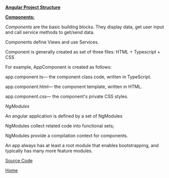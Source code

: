 
<p><span style="text-decoration: underline;"><strong>Angular Project Structure</strong></span></p>
<p><span style="text-decoration: underline;"><strong>Components:</strong></span></p>
<p><em>Components</em>&nbsp;are the basic building blocks. They display data, get user input and call service methods to get/send data.</p>
<p>Components define Views and use Services.</p>
<p>Component is generally created as set of three files: HTML + Typescript + CSS</p>
<p>For example, AppComponent is created as follows:</p>
<p>app.component.ts&mdash; the component class code, written in TypeScript.</p>
<p>app.component.html&mdash; the component template, written in HTML.</p>
<p>app.component.css&mdash; the component's private CSS styles.</p>

<p><em>NgModules</em></p>
<p>An angular application is defined by a set of NgModules</p>
<p>NgModules collect related code into functional sets;</p>
<p>NgModules provide a compilation context for components.</p>
<p>An app always has at least a root module that enables bootstrapping, and typically has many more feature modules.</p>
<p></p>
<p></p>
<p></p>
<p></p>

<a href="https://github.com/ibabuashok/FrontEnd/tree/master/src/angular/tutorial/angular-getting-started/my-app/src/app" target="_blank">Source Code</a>

<a href="../../">Home</a>

